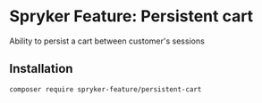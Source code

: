 # Spryker Feature: Persistent cart

Ability to persist a cart between customer's sessions

## Installation

```
composer require spryker-feature/persistent-cart
```
